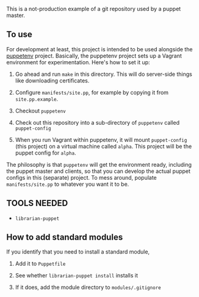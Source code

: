 This is a not-production example of a git repository used by a puppet master.

To use
---

For development at least, this project is intended to be used
alongside the [puppetenv](https://github.com/BorwickAtVT/puppetenv)
project. Basically, the puppetenv project sets up a Vagrant
environment for experimentation. Here's how to set it up:

1. Go ahead and run `make` in this directory. This will do server-side
   things like downloading certificates.

2. Configure `manifests/site.pp`, for example by copying it from
   `site.pp.example`.

2. Checkout `puppetenv`

3. Check out this repository into a sub-directory of `puppetenv`
   called `puppet-config`

4. When you run Vagrant within puppetenv, it will mount
   `puppet-config` (this project) on a virtual machine called `alpha`.
   This project will be the puppet config for `alpha`.

The philosophy is that `puppetenv` will get the environment ready,
including the puppet master and clients, so that you can develop the
actual puppet configs in this (separate) project. To mess around,
populate `manifests/site.pp` to whatever you want it to be.


TOOLS NEEDED
---

* `librarian-puppet`

How to add standard modules
---

If you identify that you need to install a standard module,

1. Add it to `Puppetfile`

2. See whether `librarian-puppet install` installs it

3. If it does, add the module directory to `modules/.gitignore`
